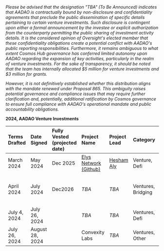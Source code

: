 *Please be advised that the designation "TBA" (To Be Announced) indicates that AADAO is contractually bound by non-disclosure and confidentiality agreements that preclude the public dissemination of specific details pertaining to certain venture investments. Such disclosure is contingent upon either a formal announcement by the investee or explicit authorization from the counterparty permitting the public sharing of investment activity details. It is the considered opinion of Oversight's elected member that these confidentiality obligations create a potential conflict with AADAO's public reporting responsibilities. Furthermore, it remains ambiguous to what extent Cosmos Hub governance has conferred limited autonomy upon AADAO regarding the expansion of key activities, particularly in the realm of venture investments. For the sake of transparency, it should be noted that the team has internally allocated $5 million for venture investments and $3 million for grants.* 

*However, it is not definitively established whether this distribution aligns with the mandate renewed under Proposal 865. This ambiguity raises potential governance and compliance issues that may require further clarification and, potentially, additional ratification by Cosmos governance to ensure full compliance with AADAO's operational mandate and public accountability obligations.*


**2024, AADAO Venture Investments** 

|**Terms Drafted**| **Date Signed**|**Fully Vested** (projected date)| **Project Name**|**Project Lead**|**Category**|**Approved Investment Amount** USD| **Disbursements** USD |**AADAO Assignee**|
|:---             |:---            |:---             |:---            |:---        |:---                              |:---                                 |:---              |:---|
|March 2024|May 2024|Dec 2025|[Elys Network (Github)](https://github.com/elys-network)|[Hesham Aly](https://x.com/HeshamAly1001)|Venture, Defi|$500,000|  $500,000, in two disbursements [$250,000](https://daodao.zone/dao/neutron10xwzc88kefwtlup9c2tmw4mj4ng7u79g8lsapp0c9jc02xt247zqwzzghf/proposals/A32) [$250,000](https://daodao.zone/dao/neutron10xwzc88kefwtlup9c2tmw4mj4ng7u79g8lsapp0c9jc02xt247zqwzzghf/proposals/A33)|[Mark Dencker](https://x.com/i/flow/login?redirect_after_login=%2FMarkDencker)|
|April 2024| July 2024|Dec2026|*TBA*    |*TBA*    |Ventures, Bridging|$250,000|$250,427 in four disbursements [$123](https://daodao.zone/dao/neutron10xwzc88kefwtlup9c2tmw4mj4ng7u79g8lsapp0c9jc02xt247zqwzzghf/proposals/A53), [$10,304](https://daodao.zone/dao/neutron10xwzc88kefwtlup9c2tmw4mj4ng7u79g8lsapp0c9jc02xt247zqwzzghf/proposals/A54), [$100,000](https://daodao.zone/dao/neutron10xwzc88kefwtlup9c2tmw4mj4ng7u79g8lsapp0c9jc02xt247zqwzzghf/proposals/A55), [$1140,000](https://daodao.zone/dao/neutron10xwzc88kefwtlup9c2tmw4mj4ng7u79g8lsapp0c9jc02xt247zqwzzghf/proposals/A56)|[Mark Dencker](https://x.com/i/flow/login?redirect_after_login=%2FMarkDencker)|
|July 4, 2024|July 26, 2024|   |*TBA*|*TBA*|Ventures, Defi|$100,000|[$100,000](https://daodao.zone/dao/neutron10xwzc88kefwtlup9c2tmw4mj4ng7u79g8lsapp0c9jc02xt247zqwzzghf/proposals/A79)|[Jordan Andrews](https://x.com/0xjordy)|
|July 26, 2024|August 28, 2024|   |Convexity Labs|*TBA*|Ventures, Other|$100,000|[$100,000](https://daodao.zone/dao/neutron10xwzc88kefwtlup9c2tmw4mj4ng7u79g8lsapp0c9jc02xt247zqwzzghf/proposals/A71)|[Jordan Andrews](https://x.com/0xjordy)|


